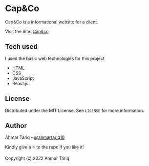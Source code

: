 # 	Cap&Co

Cap&Co is a informational website for a client. 

Visit the Site: [Cap&co](https://capandco.org/)

##	Tech used
I used the basic web technologies for this project

 - HTML
 - CSS
 - JavaScript
 - React.js

##	License

Distributed under the MIT License. See  `LICENSE`  for more information.

## Author

Ahmar Tariq -  [@ahmartariq10](https://twitter.com/ahmartariq10)

Kindly give a  ⭐  to the repo if you like it!

Copyright (c) 2022 Ahmar Tariq
